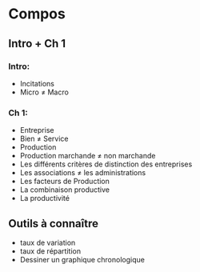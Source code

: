 # Compos
## Intro + Ch 1
### Intro: 
-  Incitations
-  Micro ≠ Macro

### Ch 1:
- Entreprise
- Bien ≠ Service
- Production
- Production marchande ≠ non marchande
- Les différents critères de distinction des entreprises
- Les associations ≠ les administrations
- Les facteurs de Production
- La combinaison productive
- La productivité

## Outils à connaître
- taux de variation
- taux de répartition
- Dessiner un graphique chronologique